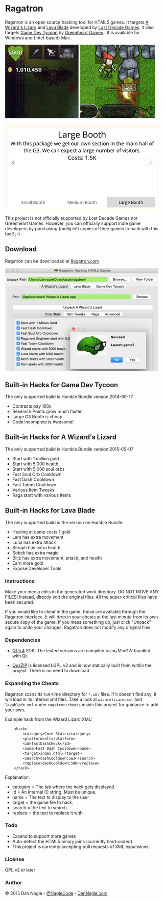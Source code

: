 # Ragatron

Ragatron is an open source hacking tool for HTML5 games. It targets [A Wizard's Lizard](http://www.wizardslizard.com) and [Lava Blade](http://www.lavablade.com) developed by [Lost Decade Games](http://www.lostdecadegames.com). It also targets [Game Dev Tycoon](http://www.greenheartgames.com/app/game-dev-tycoon/) by [Greenheart Games](http://www.greenheartgames.com) . It is available for Windows and (Intel-based) Mac.

![AWL hack screenshot](githubscreenshots/hacked_awl_crop.jpg) ![LB hack screenshot](githubscreenshots/lavablade_hack_crop.jpg)

<img src="githubscreenshots/largebooth_cheap.png" alt="GDT hack screenshot" width="500px" >

This project is not officially supported by Lost Decade Games nor Greenheart Games. However, *you* can officially support indie game developers by purchasing (multiple!) copies of their games to hack with this tool! ;-)



## Download

Ragatron can be downloaded at  [Ragatron.com](http://ragatron.com/)


<img src="githubscreenshots/ragatron_screenshot.png" alt="Ragatron GUI" width="500px" >



## Built-in Hacks for Game Dev Tycoon
The only supported build is Humble Bundle version 2014-09-17

- Contracts pay 100x
- Research Points grow much faster
- Large G3 Booth is cheap
- Code Incomplete is Awesome!



## Built-in Hacks for A Wizard's Lizard
The only supported build is Humble Bundle version 2015-05-07


- Start with 1 million gold
- Start with 5,000 health
- Start with 5,000 soul orbs
- Fast Soul Orb Cooldown
- Fast Dash Cooldown
- Fast Totem Cooldown
- Various Item Tweaks
- Raga start with various items


## Built-in Hacks for Lava Blade
The only supported build is the version on Humble Bundle.

- Healing at camp costs 1 gold
- Lars has extra movement
- Luna has extra attack
- Seraph has extra health
- Sobek has extra magic
- Blitz has extra movement, attack, and health
- Earn more gold
- Expose Developer Tools

### Instructions


Make your media edits in the generated work directory. DO NOT MOVE ANY FILES! Instead, directly edit the original files.  All the super-critical files have been secured.

If you would like to cheat in the game, those are available through the Ragatron interface. It will drop in your cheats at the last minute from its own secure copy of the game. If you mess something up, just click "Unpack" again to undo your changes. Ragatron does not modify any original files.


### Dependencies

- [Qt 5.4](http://www.qt.io/) SDK. The tested versions are compiled using MinGW bundled with Qt.

- [QuaZIP](http://quazip.sourceforge.net/) is licensed LGPL v2 and is now statically built from within the project. There is no need to download.

### Expanding the Cheats

Ragatron scans its run-time directory for `*.xml` files. If it doesn't find any, it will load in its internal xml files. Take a look at `wizardlizard.xml` and `lavablade.xml` under `ragatron/cheats` inside this project for guidance to add your own.


Example hack from the Wizard Lizard XML:
```
    <hack>
        <category>Core Stats</category>
        <platform>all</platform>
        <id>fastDashCheck</id>
        <name>Fast Dash Cooldown</name>
        <target>index.html</target>
        <search>dashCooldown:5e3</search>
        <replace>dashCooldown:500</replace>
    </hack>
```

Explanation:

 * category = The tab where the hack gets displayed.
 * id = An internal ID string. Must be unique.
 * name = The text to display to the user
 * target = the game file to hack.
 * search = the text to search
 * replace = the text to replace it with




### Todo

- Expand to support more games
- Auto-detect the HTML5 binary joins (currently hard-coded).
- This project is currently accepting pull requests of XML expansions.  



### License

GPL v2 or later


### Author
&copy; 2015 Dan Nagle -  [@NagleCode](http://twitter.com/NagleCode) - [DanNagle.com](http://DanNagle.com)
